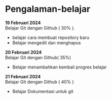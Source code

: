 # Pengalaman-belajar


**19 Februari 2024**<br>
Belajar Git dengan Github ( 30% ).
* belajar cara membuat repository baru
* Belajar mengedit dan menghapus


**20 Februari 2024**<br>
Belajar Git dengan Github( 35%)
* Belajar menambahkan kembali progres belajar


**21 Februari 2024**<br>
Belajar Git dengan Github ( 40% )
* Belajar Dokumentasi untuk git
